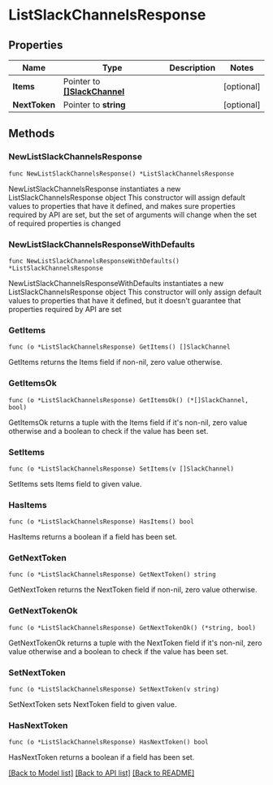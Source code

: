 # ListSlackChannelsResponse

## Properties

Name | Type | Description | Notes
------------ | ------------- | ------------- | -------------
**Items** | Pointer to [**[]SlackChannel**](SlackChannel.md) |  | [optional] 
**NextToken** | Pointer to **string** |  | [optional] 

## Methods

### NewListSlackChannelsResponse

`func NewListSlackChannelsResponse() *ListSlackChannelsResponse`

NewListSlackChannelsResponse instantiates a new ListSlackChannelsResponse object
This constructor will assign default values to properties that have it defined,
and makes sure properties required by API are set, but the set of arguments
will change when the set of required properties is changed

### NewListSlackChannelsResponseWithDefaults

`func NewListSlackChannelsResponseWithDefaults() *ListSlackChannelsResponse`

NewListSlackChannelsResponseWithDefaults instantiates a new ListSlackChannelsResponse object
This constructor will only assign default values to properties that have it defined,
but it doesn't guarantee that properties required by API are set

### GetItems

`func (o *ListSlackChannelsResponse) GetItems() []SlackChannel`

GetItems returns the Items field if non-nil, zero value otherwise.

### GetItemsOk

`func (o *ListSlackChannelsResponse) GetItemsOk() (*[]SlackChannel, bool)`

GetItemsOk returns a tuple with the Items field if it's non-nil, zero value otherwise
and a boolean to check if the value has been set.

### SetItems

`func (o *ListSlackChannelsResponse) SetItems(v []SlackChannel)`

SetItems sets Items field to given value.

### HasItems

`func (o *ListSlackChannelsResponse) HasItems() bool`

HasItems returns a boolean if a field has been set.

### GetNextToken

`func (o *ListSlackChannelsResponse) GetNextToken() string`

GetNextToken returns the NextToken field if non-nil, zero value otherwise.

### GetNextTokenOk

`func (o *ListSlackChannelsResponse) GetNextTokenOk() (*string, bool)`

GetNextTokenOk returns a tuple with the NextToken field if it's non-nil, zero value otherwise
and a boolean to check if the value has been set.

### SetNextToken

`func (o *ListSlackChannelsResponse) SetNextToken(v string)`

SetNextToken sets NextToken field to given value.

### HasNextToken

`func (o *ListSlackChannelsResponse) HasNextToken() bool`

HasNextToken returns a boolean if a field has been set.


[[Back to Model list]](../README.md#documentation-for-models) [[Back to API list]](../README.md#documentation-for-api-endpoints) [[Back to README]](../README.md)


